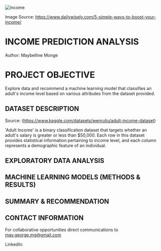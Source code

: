 
![income](https://github.com/MayBornWitIt/Machine_Learning/assets/126980733/cc0ad3ba-6412-4480-bcaf-1127c6c7bcf9)

Image Source: https://www.dailywisely.com/5-simple-ways-to-boost-your-income/


# INCOME PREDICTION ANALYSIS
Author: Maybelline Monge


# PROJECT OBJECTIVE
Explore data and recommend a machine learning model that classifies an adult's income level based on various attributes from the dataset provided.

## DATASET DESCRIPTION
Source: (https://www.kaggle.com/datasets/wenruliu/adult-income-dataset)

'Adult Income' is a binary classification dataset that targets whether an adult's salary is greater or less than $50,000. Each row in this dataset provides statistical information pertaining to income level, and each column represents a demographic feature of an individual.


## EXPLORATORY DATA ANALYSIS 


## MACHINE LEARNING MODELS (METHODS & RESULTS)


## SUMMARY & RECOMMENDATION


## CONTACT INFORMATION
For collaborative opportunities direct communications to may.george.mg@gmail.com

LinkedIn: 
